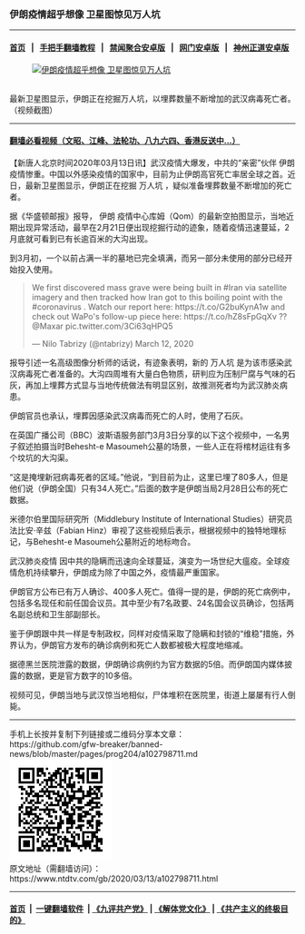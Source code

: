 ### 伊朗疫情超乎想像 卫星图惊见万人坑
------------------------

#### [首页](https://github.com/gfw-breaker/banned-news/blob/master/README.md) &nbsp;&nbsp;|&nbsp;&nbsp; [手把手翻墙教程](https://github.com/gfw-breaker/guides/wiki) &nbsp;&nbsp;|&nbsp;&nbsp; [禁闻聚合安卓版](https://github.com/gfw-breaker/bn-android) &nbsp;&nbsp;|&nbsp;&nbsp; [网门安卓版](https://github.com/oGate2/oGate) &nbsp;&nbsp;|&nbsp;&nbsp; [神州正道安卓版](https://github.com/SzzdOgate/update) 



<div><div class="featured_image">
 <a href="https://i.ntdtv.com/assets/uploads/2020/03/ES-ECUIUcAAhFy6.jpg" target="_blank">
  <figure>
   <img alt="伊朗疫情超乎想像 卫星图惊见万人坑" src="https://i.ntdtv.com/assets/uploads/2020/03/ES-ECUIUcAAhFy6-800x450.jpg"/>
  </figure><br/>
 </a>
 <span class="caption">
  最新卫星图显示，伊朗正在挖掘万人坑，以埋葬数量不断增加的武汉病毒死亡者。（视频截图）
 </span>
</div>
</div><hr/>

#### [翻墙必看视频（文昭、江峰、法轮功、八九六四、香港反送中...）](https://github.com/gfw-breaker/banned-news/blob/master/pages/link3.md)

<div><div class="post_content" itemprop="articleBody">
 <p>
  【新唐人北京时间2020年03月13日讯】武汉疫情大爆发，中共的“亲密”伙伴
  <ok href="https://www.ntdtv.com/gb/伊朗.htm">
   伊朗
  </ok>
  疫情惨重。中国以外感染疫情的国家中，目前为止伊朗高官死亡率居全球之首。近日，最新卫星图显示，伊朗正在挖掘
  <ok href="https://www.ntdtv.com/gb/万人坑.htm">
   万人坑
  </ok>
  ，疑似准备埋葬数量不断增加的死亡者。
 </p>
 <p>
  据《华盛顿邮报》报导，
  <ok href="https://www.ntdtv.com/gb/伊朗.htm">
   伊朗
  </ok>
  疫情中心库姆（Qom）的最新空拍图显示，当地近期出现异常活动，最早在2月21日便出现挖掘行动的迹象，随着疫情迅速蔓延，2月底就可看到已有长逾百米的大沟出现。
 </p>
 <p>
  到3月初，一个以前占满一半的墓地已完全填满，而另一部分未使用的部分已经开始投入使用。
 </p>
 <blockquote class="twitter-tweet">
  <p dir="ltr" lang="en">
   We first discovered mass grave were being built in
   <ok href="https://twitter.com/hashtag/Iran?src=hash&amp;ref_src=twsrc%5Etfw">
    #Iran
   </ok>
   via satellite imagery and then tracked how Iran got to this boiling point with the
   <ok href="https://twitter.com/hashtag/coronavirus?src=hash&amp;ref_src=twsrc%5Etfw">
    #coronavirus
   </ok>
   . Watch our report here:
   <ok href="https://t.co/G2buKynA1w">
    https://t.co/G2buKynA1w
   </ok>
   and check out WaPo's follow-up piece here:
   <ok href="https://t.co/hZ8sFpGqXv">
    https://t.co/hZ8sFpGqXv
   </ok>
   ??
   <ok href="https://twitter.com/Maxar?ref_src=twsrc%5Etfw">
    @Maxar
   </ok>
   <ok href="https://t.co/3Ci63qHPQ5">
    pic.twitter.com/3Ci63qHPQ5
   </ok>
  </p>
  <p>
   — Nilo Tabrizy (@ntabrizy)
   <ok href="https://twitter.com/ntabrizy/status/1238171724140679170?ref_src=twsrc%5Etfw">
    March 12, 2020
   </ok>
  </p>
 </blockquote>
 <p>
  <script async="" charset="utf-8" src="https://platform.twitter.com/widgets.js">
  </script>
 </p>
 <p>
  报导引述一名高级图像分析师的话说，有迹象表明，新的
  <ok href="https://www.ntdtv.com/gb/万人坑.htm">
   万人坑
  </ok>
  是为该市感染武汉病毒死亡者准备的。大沟四周堆有大量白色物质，研判应为压制尸腐与气味的石灰，再加上埋葬方式显与当地传统做法有明显区别，故推测死者均为武汉肺炎病患。
 </p>
 <p>
  伊朗官员也承认，埋葬因感染武汉病毒而死亡的人时，使用了石灰。
 </p>
 <p>
  在英国广播公司（BBC）波斯语服务部门3月3日分享的以下这个视频中，一名男子叙述拍摄当时Behesht-e Masoumeh公墓的场景，一些人正在将棺材运往有多个坟坑的大沟渠。
 </p>
 <p>
  “这是掩埋新冠病毒死者的区域。”他说，“到目前为止，这里已埋了80多人，但是他们说（伊朗全国）只有34人死亡。”后面的数字是伊朗当局2月28日公布的死亡数据。
 </p>
 <p>
 </p>
 <p>
  米德尔伯里国际研究所（Middlebury Institute of International Studies）研究员法比安·辛兹（Fabian Hinz）审视了这些视频后表示，根据视频中的独特地理标记，与Behesht-e Masoumeh公墓附近的地标吻合。
 </p>
 <p>
  <ok href="https://www.ntdtv.com/gb/442749.htm">
   武汉肺炎疫情
  </ok>
  因中共的隐瞒而迅速向全球蔓延，演变为一场世纪大瘟疫。全球疫情危机持续攀升，伊朗成为除了中国之外，疫情最严重国家。
 </p>
 <p>
  伊朗官方公布已有万人确诊、400多人死亡。值得一提的是，伊朗的死亡病例中，包括多名现任和前任国会议员。其中至少有7名政要、24名国会议员确诊，包括两名副总统和卫生部副部长。
 </p>
 <p>
  鉴于伊朗跟中共一样是专制政权，同样对疫情采取了隐瞒和封锁的“维稳”措施，外界认为，伊朗官方发布的确诊病例和死亡人数都被极大程度地缩减。
 </p>
 <p>
  据德黑兰医院泄露的数据，伊朗确诊病例约为官方数据的5倍。而伊朗国内媒体披露的数据，更是官方数字的10多倍。
 </p>
 <p>
  视频可见，伊朗当地与武汉惊当地相似，尸体堆积在医院里，街道上屡屡有行人倒毙。
 </p>
</div></div>
<hr/>
手机上长按并复制下列链接或二维码分享本文章：<br/>
https://github.com/gfw-breaker/banned-news/blob/master/pages/prog204/a102798711.md <br/>
<a href='https://github.com/gfw-breaker/banned-news/blob/master/pages/prog204/a102798711.md'><img src='https://github.com/gfw-breaker/banned-news/blob/master/pages/prog204/a102798711.md.png'/></a> <br/>
原文地址（需翻墙访问）：https://www.ntdtv.com/gb/2020/03/13/a102798711.html


------------------------
#### [首页](https://github.com/gfw-breaker/banned-news/blob/master/README.md) &nbsp;|&nbsp; [一键翻墙软件](https://github.com/gfw-breaker/nogfw/blob/master/README.md) &nbsp;| [《九评共产党》](https://github.com/gfw-breaker/9ping.md/blob/master/README.md#九评之一评共产党是什么) | [《解体党文化》](https://github.com/gfw-breaker/jtdwh.md/blob/master/README.md) | [《共产主义的终极目的》](https://github.com/gfw-breaker/gczydzjmd.md/blob/master/README.md)


<img src='http://gfw-breaker.win/banned-news/pages/prog204/a102798711.md' width='0px' height='0px'/>